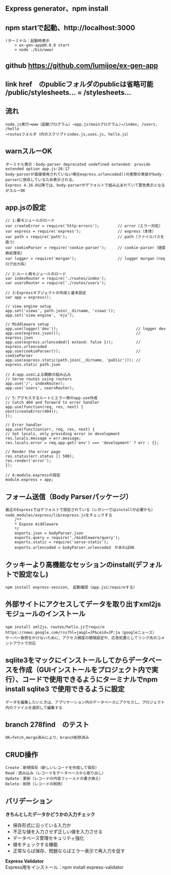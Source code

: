 ## Express generator、npm install
## npm startで起動、http://localhost:3000
    (ターミナル：起動時表示
        > ex-gen-app@0.0.0 start
        > node ./bin/www)
## github  https://github.com/lumijoe/ex-gen-app

## link href　のpublicフォルダのpublicは省略可能 /public/stylesheets... = /stylesheets...

## 流れ
    node.js実行→www（起動プログラム）→app.js(mainプログラム)→/index, /users, /hello
    →routesフォルダ（内のスクリプトindex.js,uses.js, hello.js）

## warnスルーOK
    ターミナル表示：body-parser deprecated undefined extended: provide extended option app.js:26:17
    body-parserが直接使用されていない場合express.urlencoded()の実際の実装がbody-parserに依存しているため表示される。
    Express 4.16.0以降では、body-parserがデフォルトで組み込まれていて警告表示となるがスルーOK

## app.jsの設定
    // 1:要モジュールのロード
    var createError = require('http-errors');        // error（エラー対処）
    var express = require('express');                // express（本体）
    var path = require('path');                      // path（ファイルパスを扱う）
    var cookieParser = require('cookie-parser');     // cookie-parser（値変換処理系）
    var logger = require('morgan');                  // logger morgan（reqログ出力系）

    // 2:ルート用モジュールのロード
    var indexRouter = require('./routes/index');
    var usersRouter = require('./routes/users');

    // 3:Expressオブジェクトの作成と基本設定
    var app = express();

    // view engine setup
    app.set('views', path.join(__dirname, 'views'));
    app.set('view engine', 'ejs');

    // Middleware setup
    app.use(logger('dev'));                                  // logger dev
    app.use(express.json());                                 // express.json
    app.use(express.urlencoded({ extend: false }));          // express.urlencoded
    app.use(cookieParser());                                 // cookieParser
    app.use(express.static(path.join(__dirname, 'public'))); // express.static path.json

    // 4:app.useによる関数の組み込み
    // Serve routes using routers
    app.use('/', indexRouter);
    app.use('users', usersRouter);

    // 5:アクセスするルートとエラー用のapp.use作成
    // Catch 404 and forward to error handler
    app.use(function(req, res, next) {
    next(createError(404));
    });

    // Error handler
    app.use(function(err, req, res, next) {
    // Set locals, only providing error in development
    res.locals.message = err.message;
    res.locals.error = req.app.get('env') === 'development' ? err : {};

    // Render the error page
    res.status(err.status || 500);
    res.render('error');
    });

    // 6:module.expressの設定
    module.express = app;

## フォーム送信（Body Parserパッケージ）
    最近のExpressではデフォルトで設定されている（レガシーではinstallが必要かも）
    node_modules/express/lib/express.jsをチェックする
        /**
        * Expose middleware
        */
        exports.json = bodyParser.json
        exports.query = require('./middleware/query');
        exports.static = require('serve-static');
        exports.urlencoded = bodyParser.urlencoded　があればOK

## クッキーより高機能なセッションのinstall(デフォルトで設定なし)
    npm install express-session、　起動確認（app.jsにrequireする）

## 外部サイトにアクセスしてデータを取り出すxml2jsモジュールのインストール
    npm install xml2js、routes/hello.jsでrequire
    https://news.google.com/rss?hl=ja&gl=JP&ceid=JP:ja（googleニュース）
    サーバー負荷をかけないために、アクセス頻度の間隔設定や、応急処置としてリンク先のコメントアウトで対応

## sqlite3をマックにインストールしてからデータベースを作成（GUIインストールをプロジェクト内で実行）、コードで使用できるようにターミナルでnpm install sqlite3 で使用できるように設定
    データを編集したいときは、アプリケーション内のデータベースにアクセスし、プロジェクト内のファイルを選択して編集する

## branch 278find　のテスト
    OK→fetch,merge済みにより、branch削除済み

## CRUD操作
    Create：新規保存（新しいレコードを作成して保存）
    Read：読み込み（レコードをデータベースから取り出し）
    Update：更新（レコードの内容フィールドの書き換え）
    Delete：削除（レコードの削除）

## バリデーション
**きちんとしたデータかどうかの入力チェック**<br>
- 保存形式に沿っている入力か<br>
- 不正な値を入力させず正しい値を入力させる<br>
- データベース管理セキュリティ強化
- 値をチェックする機能
- 正常ならば保存、問題ならばエラー表示で再入力を促す

**Express Validator**<br>
Express用をインストール：npm install express-validator<br>



    